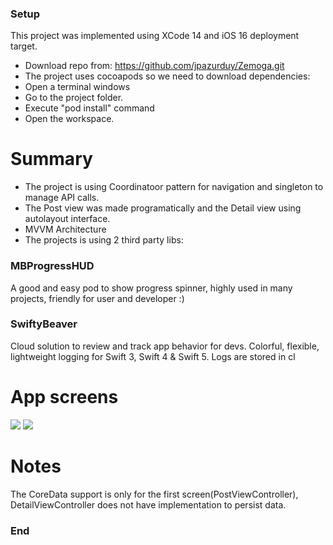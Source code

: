 ### Setup
This project was implemented using XCode 14 and iOS 16 deployment target.
- Download repo from:
https://github.com/jpazurduy/Zemoga.git
- The project uses cocoapods so we need to download dependencies:
- Open a terminal windows 
- Go to the project folder.
- Execute "pod install" command 
- Open the workspace.

# Summary
- The project is using Coordinatoor pattern for navigation and singleton to manage API calls.
- The Post view was made programatically and the Detail view using autolayout interface. 
- MVVM Architecture
- The projects is using 2 third party libs:
### MBProgressHUD
A good and easy pod to show  progress spinner, highly used in many projects, friendly for user and developer :)
### SwiftyBeaver
Cloud solution to review and track app behavior for devs.
Colorful, flexible, lightweight logging for Swift 3, Swift 4 & Swift 5. Logs are stored in cl

# App screens
![](https://drive.google.com/file/d/1VsUbfmaQuSXDV7xwDxOo0oq4lpamHk4L/view?usp=sharing)
![](https://link.shutterfly.com/VENfw0siWtb) 

# Notes
The CoreData support is only for the first screen(PostViewController), DetailViewController does not have implementation to persist data.


### End
